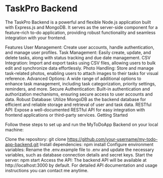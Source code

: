 # TaskPro Backend
The TaskPro Backend is a powerful and flexible Node.js application built with Express.js and MongoDB. It serves as the server-side component for a feature-rich to-do application, providing robust functionality and seamless integration with your frontend.

Features
User Management: Create user accounts, handle authentication, and manage user profiles.
Task Management: Easily create, update, and delete tasks, along with status tracking and due date management.
CSV Integration: Import and export tasks using CSV files, allowing users to bulk edit and synchronize data effortlessly.
Photo Handling: Store and manage task-related photos, enabling users to attach images to their tasks for visual reference.
Advanced Options: A wide range of additional options to enhance task management, including task categorization, priority settings, reminders, and more.
Secure Authentication: Built-in authentication and authorization mechanisms, ensuring secure access to user accounts and data.
Robust Database: Utilize MongoDB as the backend database for efficient and reliable storage and retrieval of user and task data.
RESTful API: Expose a well-documented RESTful API for easy integration with frontend applications or third-party services.
Getting Started

Follow these steps to set up and run the MyToDoApp Backend on your local machine:

Clone the repository: git clone https://github.com/your-username/my-todo-app-backend.git
Install dependencies: npm install
Configure environment variables: Rename the .env.example file to .env and update the necessary variables, such as database connection details and secret keys.
Start the server: npm start
Access the API: The backend API will be available at http://localhost:3000 by default.
For detailed API documentation and usage instructions you can contact me anytime. 








